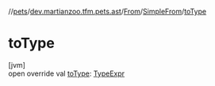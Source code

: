 //[pets](../../../../index.md)/[dev.martianzoo.tfm.pets.ast](../../index.md)/[From](../index.md)/[SimpleFrom](index.md)/[toType](to-type.md)

# toType

[jvm]\
open override val [toType](to-type.md): [TypeExpr](../../-type-expr/index.md)
